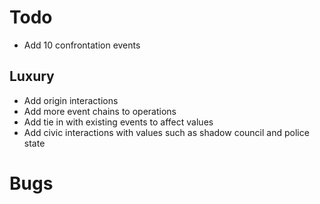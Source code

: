 ﻿# Todo

- Add 10 confrontation events


## Luxury

- Add origin interactions
- Add more event chains to operations
- Add tie in with existing events to affect values
- Add civic interactions with values such as shadow council and police state

# Bugs